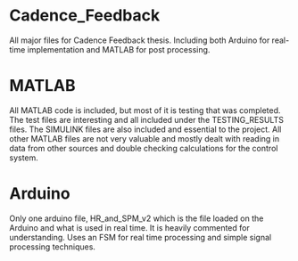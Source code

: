 # Cadence_Feedback
All major files for Cadence Feedback thesis. Including both Arduino for real-time implementation and MATLAB for post processing.

# MATLAB
All MATLAB code is included, but most of it is testing that was completed. The test files are interesting and all included under the TESTING_RESULTS files. The SIMULINK files are also included and essential to the project. All other MATLAB files are not very valuable and mostly dealt with reading in data from other sources and double checking calculations for the control system.

# Arduino
Only one arduino file, HR_and_SPM_v2 which is the file loaded on the Arduino and what is used in real time. It is heavily commented for understanding. Uses an FSM for real time processing and simple signal processing techniques. 
